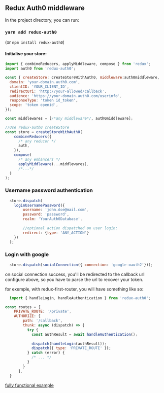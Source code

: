 ## Redux Auth0 middleware

In the project directory, you can run:

### `yarn add redux-auth0`

(or `npm install redux-auth0`)

#### Initialise your store:

```javascript
import { combineReducers, applyMiddleware, compose } from 'redux';
import auth0 from 'redux-auth0';
````

```javascript
const { createStore: createStoreWithAuth0, middleware:auth0middleware, reducer: auth } = auth0({
  domain: 'your-domain.auth0.com',
  clientID: 'YOUR_CLIENT_ID',
  redirectUri: 'http://your-allowed/callback',
  audience: 'https://your-domain.auth0.com/userinfo',
  responseType: 'token id_token',
  scope: 'token openid',
});
```

```javascript
const middlewares = [/*any middleware*/, auth0middleware];
```

```javascript
//Use redux-auth0 createStore
const store = createStoreWithAuth0(
    combineReducers({
      /* any reducer */
      auth,
    }),
    compose(
      /* any enhancers */
      applyMiddleware(...middlewares),
      /*...*/
  )
);

```

### Username password authentication 
```javascript
  store.dispatch(
    loginUsernamePassword({
        username: 'john.doe@mail.com',
        password: 'password',
        realm: 'YourAuth0Database',
        
        //optional action dispatched on user login:
        redirect: {type: 'ANY_ACTION'}
    })
  );
```

### Login with google
```javascript
  store.dispatch(socialConnection({ connection: 'google-oauth2'}));
```

on social connection success, you'll be redirected to the callback url configure above,
so you have to parse the url to recover your token.

for exemple, with redux-first-router, you will have something like so:

```javascript
  import { handleLogin, handleAuthentication } from 'redux-auth0';
```

```javascript
const routes = {
    PRIVATE_ROUTE: '/private',
    AUTHORIZE: {
        path: '/callback',
        thunk: async (dispatch) => {
          try {
            const authResult = await handleAuthentication();
    
            dispatch(handleLogin(authResult));
            dispatch({ type: 'PRIVATE_ROUTE' });
          } catch (error) {
            /* ... */
          }
        }
      },
  }
```

[fully functional example](https://github.com/flo-pereira/redux-auth0/tree/master/exemple)
